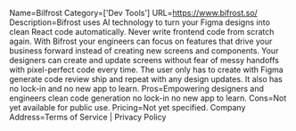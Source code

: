 Name=Bilfrost
Category=['Dev Tools']
URL=https://www.bifrost.so/
Description=Bifrost uses AI technology to turn your Figma designs into clean React code automatically. Never write frontend code from scratch again. With Bifrost your engineers can focus on features that drive your business forward instead of creating new screens and components. Your designers can create and update screens without fear of messy handoffs with pixel-perfect code every time. The user only has to create with Figma generate code review ship and repeat with any design updates. It also has no lock-in and no new app to learn.
Pros=Empowering designers and engineers clean code generation no lock-in no new app to learn.
Cons=Not yet available for public use.
Pricing=Not yet specified.
Company Address=Terms of Service | Privacy Policy

